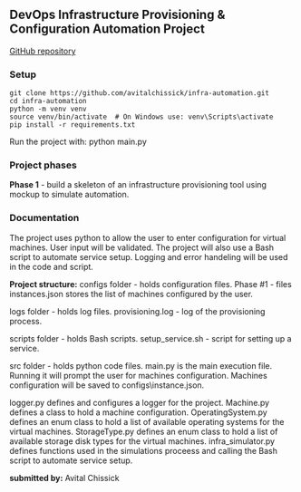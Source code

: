 ## DevOps Infrastructure Provisioning & Configuration Automation Project
[GitHub repository](https://github.com/avitalchissick/infra-automation)


### Setup
```
git clone https://github.com/avitalchissick/infra-automation.git
cd infra-automation
python -m venv venv
source venv/bin/activate  # On Windows use: venv\Scripts\activate
pip install -r requirements.txt
```

Run the project with: python main.py

### Project phases
**Phase 1** - build a skeleton of an infrastructure provisioning tool using mockup to simulate automation.

### Documentation
The project uses python to allow the user to enter configuration for virtual machines. 
  User input will be validated.
  The project will also use a Bash script to automate service setup.
  Logging and error handeling will be used in the code and script.

**Project structure:**
configs folder - holds configuration files.
Phase #1 - files instances.json stores the list of machines configured by the user.

logs folder - holds log files.
provisioning.log - log of the provisioning process.

scripts folder - holds Bash scripts.
setup_service.sh - script for setting up a service.

src folder - holds python code files.
main.py is the main execution file.
Running it will prompt the user for machines configuration.
Machines configuration will be saved to configs\instance.json.

logger.py defines and configures a logger for the project.
Machine.py defines a class to hold a machine configuration.
OperatingSystem.py defines an enum class to hold a list of available operating systems for the virtual machines.
StorageType.py defines an enum class to hold a list of available storage disk types for the virtual machines.
infra_simulator.py defines functions used in the simulations proceess and calling the Bash script to automate service setup.

**submitted by:** Avital Chissick
